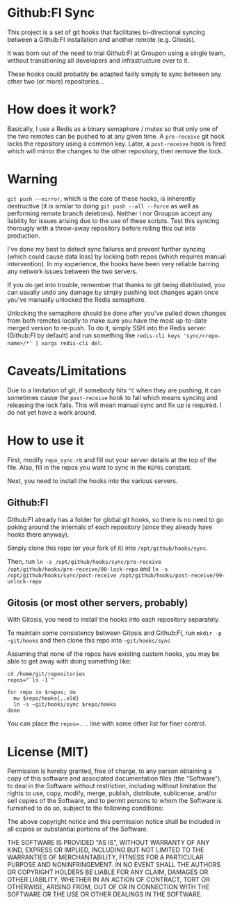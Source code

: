 # Github:FI Sync

This project is a set of git hooks that facilitates bi-directional syncing between a Github:FI installation and another remote (e.g. Gitosis).

It was born out of the need to trial Github:FI at Groupon using a single team, without transitioning all developers and infrastructure over to it.

These hooks could probably be adapted fairly simply to sync between any other two (or more) repositories...

# How does it work?

Basically, I use a Redis as a binary semaphore / mutex so that only one of the two remotes can be pushed to at any given time. A `pre-receive` git hook locks the repository using a common key. Later, a `post-receive` hook is fired which will mirror the changes to the other repository, then remove the lock.

# Warning

`git push --mirror`, which is the core of these hooks, is inherently destructive (it is similar to doing `git push --all --force` as well as performing remote branch deletions). Neither I nor Groupon accept any liability for issues arising due to the use of these scripts. Test this syncing thorougly with a throw-away repository before rolling this out into production.

I've done my best to detect sync failures and prevent further syncing (which could cause data loss) by locking both repos (which requires manual intervention). In my experience, the hooks have been very reliable barring any network issues between the two servers.

If you do get into trouble, remember that thanks to git being distributed, you can usually undo any damage by simply pushing lost changes again once you've manually unlocked the Redis semaphore.

Unlocking the semaphore should be done after you've pulled down changes from both remotes locally to make sure you have the most up-to-date merged version to re-push. To do it, simply SSH into the Redis server (Github:FI by default) and run something like `redis-cli keys 'sync/<repo-name>/*' | xargs redis-cli del`.

# Caveats/Limitations

Due to a limitation of git, if somebody hits `^C` when they are pushing, it can sometimes cause the `post-receive` hook to fail which means syncing and releasing the lock fails. This will mean manual sync and fix up is required. I do not yet have a work around.

# How to use it

First, modify `repo_sync.rb` and fill out your server details at the top of the file. Also, fill in the repos you want to sync in the `REPOS` constant.

Next, you need to install the hooks into the various servers.

## Github:FI

Github:FI already has a folder for global git hooks, so there is no need to go poking around the internals of each repository (since they already have hooks there anyway).

Simply clone this repo (or your fork of it) into `/opt/github/hooks/sync`.

Then, run `ln -s /opt/github/hooks/sync/pre-receive /opt/github/hooks/pre-receive/00-lock-repo` and `ln -s /opt/github/hooks/sync/post-receive /opt/github/hooks/post-receive/99-unlock-repo`

## Gitosis (or most other servers, probably)

With Gitosis, you need to install the hooks into each repository separately.

To maintain some consistency between Gitosis and Github:FI, run `mkdir
-p ~git/hooks` and then clone this repo into `~git/hooks/sync`

Assuming that none of the repos have existing custom hooks, you may be able to get away with doing something like:

    cd /home/git/repositories
    repos="`ls -1`"

    for repo in $repos; do
      mv $repo/hooks{,.old}
      ln -s ~git/hooks/sync $repo/hooks
    done

You can place the `repos=...` line with some other list for finer control.

# License (MIT)

Permission is hereby granted, free of charge, to any person obtaining a copy of this software and associated documentation files (the "Software"), to deal in the Software without restriction, including without limitation the rights to use, copy, modify, merge, publish, distribute, sublicense, and/or sell copies of the Software, and to permit persons to whom the Software is furnished to do so, subject to the following conditions:

The above copyright notice and this permission notice shall be included in all copies or substantial portions of the Software.

THE SOFTWARE IS PROVIDED "AS IS", WITHOUT WARRANTY OF ANY KIND, EXPRESS OR IMPLIED, INCLUDING BUT NOT LIMITED TO THE WARRANTIES OF MERCHANTABILITY, FITNESS FOR A PARTICULAR PURPOSE AND NONINFRINGEMENT. IN NO EVENT SHALL THE AUTHORS OR COPYRIGHT HOLDERS BE LIABLE FOR ANY CLAIM, DAMAGES OR OTHER LIABILITY, WHETHER IN AN ACTION OF CONTRACT, TORT OR OTHERWISE, ARISING FROM, OUT OF OR IN CONNECTION WITH THE SOFTWARE OR THE USE OR OTHER DEALINGS IN THE SOFTWARE.
